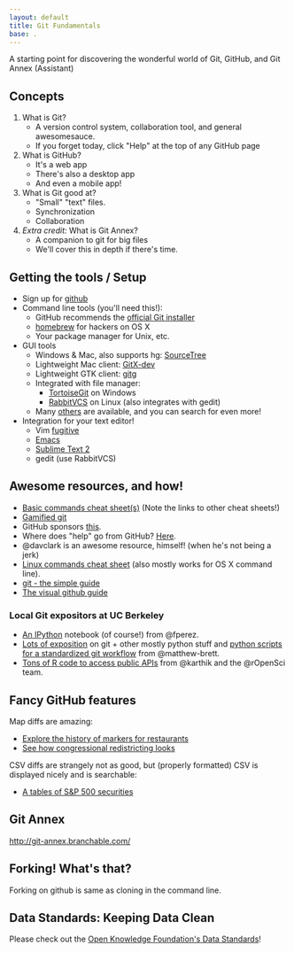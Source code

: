 ```yaml
---
layout: default
title: Git Fundamentals
base: .
---
```

A starting point for discovering the wonderful world of Git, GitHub, and Git
Annex (Assistant)

## Concepts

1. What is Git?
    - A version control system, collaboration tool, and general awesomesauce.
    - If you forget today, click "Help" at the top of any GitHub page
2. What is GitHub?
    - It's a web app
    - There's also a desktop app
    - And even a mobile app!
3. What is Git good at?
    - "Small" "text" files.
    - Synchronization
    - Collaboration
4. *Extra credit:* What is Git Annex?
    - A companion to git for big files
    - We'll cover this in depth if there's time.

## Getting the tools / Setup

 - Sign up for [github](https://github.com)
 - Command line tools (you'll need this!):
    - GitHub recommends the [official Git installer](http://git-scm.com/downloads)
    - [homebrew](http://brew.sh) for hackers on OS X
    - Your package manager for Unix, etc.
 - GUI tools
    - Windows & Mac, also supports hg: [SourceTree](http://www.sourcetreeapp.com/)
    - Lightweight Mac client: [GitX-dev](http://rowanj.github.io/gitx/)
    - Lightweight GTK client: [gitg](https://wiki.gnome.org/Apps/Gitg)
    - Integrated with file manager:
        - [TortoiseGit](https://code.google.com/p/tortoisegit/) on Windows
        - [RabbitVCS](http://rabbitvcs.org/) on Linux (also integrates with gedit)
    - Many [others](http://git-scm.com/downloads/guis) are available, and you
      can search for even more!
 - Integration for your text editor!
    - Vim [fugitive](https://github.com/tpope/vim-fugitive)
    - [Emacs](http://www.emacswiki.org/emacs/Git)
    - [Sublime Text 2](https://github.com/kemayo/sublime-text-git)
    - gedit (use RabbitVCS)

## Awesome resources, and how!

 - [Basic commands cheat sheet(s)](http://git-scm.com/docs) (Note the links to
   other cheat sheets!)
 - [Gamified git](http://pcottle.github.io/learnGitBranching/)
 - GitHub sponsors [this](http://try.github.io/).
 - Where does "help" go from GitHub? [Here](http://help.github.io).
 - @davclark is an awesome resource, himself! (when he's not being a jerk)
 - [Linux commands cheat sheet](http://www.pixelbeat.org/cmdline.html) (also
   mostly works for OS X command line).
 - [git - the simple guide](http://rogerdudler.github.io/git-guide/)
 - [The visual github guide](http://marklodato.github.io/visual-git-guide/index-en.html)

### Local Git expositors at UC Berkeley

 - [An IPython](https://github.com/fperez/reprosw/blob/master/Version%20Control.ipynb)
   notebook (of course!) from @fperez.
 - [Lots of exposition](http://matthew-brett.github.io/pydagogue) on git + other
   mostly python stuff and [python scripts for a standardized git
   workflow](https://github.com/matthew-brett/gitwash) from @matthew-brett.
 - [Tons of R code to access public
   APIs](http://ropensci.org/packages/index.html) from @karthik and the
   @rOpenSci team.

## Fancy GitHub features

Map diffs are amazing:

 - [Explore the history of markers for restaurants](https://github.com/DU-GIS/Geojson_Data/blob/master/Restaurants.geojson)
 - [See how congressional redistricting looks](https://github.com/benbalter/congressional-districts/commit/2233c76ca5bb059582d796f053775d8859198ec5#diff-85d2c1b78193e963475250414e57940b)

CSV diffs are strangely not as good, but (properly formatted) CSV is displayed
nicely and is searchable:

 - [A tables of S&P 500 securities](https://github.com/datasets/s-and-p-500-companies/blob/master/data/constituents-financials.csv)


## Git Annex

http://git-annex.branchable.com/

## Forking! What's that?

Forking on github is same as cloning in the command line.

## Data Standards: Keeping Data Clean

Please check out the [Open Knowledge Foundation's Data Standards](http://data.okfn.org/standards)!


